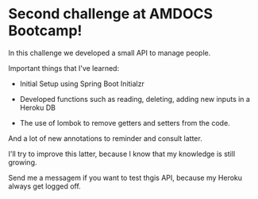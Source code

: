# Second challenge at AMDOCS Bootcamp!

In this challenge we developed a small API to manage people.

Important things that I've learned:

* Initial Setup using Spring Boot Initialzr

* Developed functions such as reading, deleting, adding new inputs in a Heroku DB

* The use of lombok to remove getters and setters from the code.

And a lot of new annotations to reminder and consult latter.

I'll try to improve this latter, because I know that my knowledge is still growing.

Send me a messagem if you want to test thgis API, because my Heroku always get logged off.